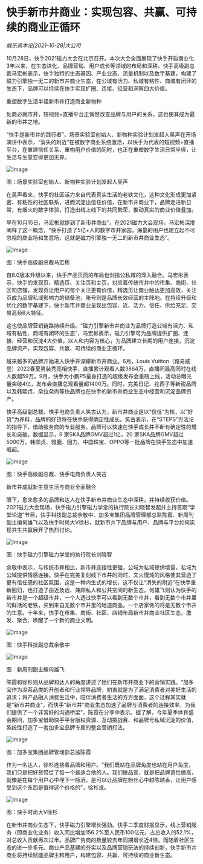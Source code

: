 # 快手新市井商业：实现包容、共赢、可持续的商业正循环

*娱乐资本论|2021-10-28|大公司*

10月28日，快手2021磁力大会在北京召开。本次大会全面展现了快手开启商业化3年以来，在生态进化、品牌营销、用户成长等领域的布局和深耕。快手高级副总裁马宏彬表示，快手独特的生态基因、产业业态、流量机制以及数字基建，构建了磁力引擎独一无二的新市井商业生态，在公域有活力、私域有粘性、商域有闭环的生态下，品牌可以持续在快手实现扩圈、连接、经营和洞察四大价值。

重塑数字生活半径新市井打造商业新物种

处商必就市井，短视频+直播平台正悄然改变品牌与用户的关系，这也使其成为最新的市井之地。

“快手是新市井的践行者”，场景实验室创始人、新物种实验计划发起人吴声在开场演讲中表示，“消失的附近”在被数字商业系统激活，以快手为代表的短视频+直播平台，在重建信任关系、重构用户价值的同时，也正在重塑数字生活日常半径，让生活与生意变得更加无界。

![Image](http://static.ylzbl.com/uploads/ueditor/php/upload/image/20211028/1635420549531978.png)

图：场景实验室创始人、新物种实验计划发起人吴声

在吴声看来，快手的社区活力来自代表真实生活的老铁文化，这种文化形成更加紧密、有粘性的社区联系，进而沉淀出信任价值，在新市井商业下，品牌走进新日常，有烟火的数字体验，打造出线上线下的共同繁荣，推动真实的商业价值叠加。

早在10月15日，马宏彬就提到了新市井商业”。在2021磁力大会现场，马宏彬深度阐释了这一概念，“快手打造了5亿+人的数字市井家园，海量的用户也建立起不可忽视的商业场和生意场，这就是磁力引擎独一无二的新市井商业生态”。

![Image](http://static.ylzbl.com/uploads/ueditor/php/upload/image/20211028/1635420597316900.png)

图：快手高级副总裁马宏彬

自8.0版本升级以来，快手产品页面的布局也剑指公私域的深入融合。马宏彬表示，快手的发现页、精选页、关注页和主页，对应着传统市井中的市集、商街、社区和店铺，发现页让用户的每个关注更有价值，精选页让商业触达更加高效，关注页成为品牌私域影响力的储备池，账号则是品牌长效经营的主阵地。在持续升级和优化的数字基建下，快手新市井商业呈现出包容、近、活力、信任、供给充足、交易高频6大特征。

这也使品牌营销链路持续升级。“磁力引擎新市井商业为品牌打造公域有活力、私域有粘性、商域有闭环的生态”，马宏彬表示，磁力引擎可为品牌提供扩圈、连接、经营和沉淀4大价值，以人和内容为核心，为品牌建立长期的用户连接，沉淀品牌资产，实现包容、共赢、可持续的商业正循环。

越来越多的品牌开始进入快手并深耕新市井商业。6月，Louis Vuitton（路易威登）2022春夏男装秀亮相快手，直播累计观看人数3864万，直播间最高同时在线人数超59万。9月，快手为小鹏P5量身打造的超级发布会重磅上线，活动总曝光量突破4亿，发布会直播总观看量超1400万。同时，完美日记、花西子等新锐品牌以及韩熙贞、朵拉朵尚等快品牌也在快手的新市井商业生态中经营和沉淀品牌资产。

快手高级副总裁、快手电商负责人笑古认为，新市井商业是以“信任”为核，以“好货”为养料，品牌的好货将在快手获得确定性成长。笑古表示，在“STEPS”方法论的指导下，借助服务商的专业服务，品牌可以快速在快手成长并不断有确定性的增长和突破。数据显示，9 家SKA品牌GMV超过1亿，20 家SKA品牌GMV超过5000万。韩熙贞、雅鹿、回力、中国珠宝、OPPO等一批品牌在快手生态中加速崛起。

![Image](http://static.ylzbl.com/uploads/ueditor/php/upload/image/20211028/1635420609721763.png)

图：快手高级副总裁、快手电商负责人笑古

新市井成就新生意生活与商业全面融合

眼下，愈来愈多的品牌和达人在快手新市井商业生态中深耕，并持续收获价值。2021磁力大会现场，快手磁力引擎磁力学堂的执行院长刘晓智发起并主持首期“学堂论道”节目，快手科技副总裁余敬中、加多宝集团品牌管理部总监陈霞、新周刊副主编何雄飞以及快手时尚大V徐杉，就新市井下品牌与用户、品牌与平台如何实现共生共赢展开了热烈讨论。

![Image](http://static.ylzbl.com/uploads/ueditor/php/upload/image/20211028/1635420616349218.png)

图：快手磁力引擎磁力学堂的执行院长刘晓智

余敬中表示，与传统市井相比，新市井连接性更强，公域为私域提供增量，私域为公域提供情感连接。快手在完美复刻线下市井的同时，文火慢炖的风格使其营造了更有信任感的社区氛围，这是一种内生式的增长，这不仅让“消失的附近”在快手重新回归，也打造了由近及远、兼顾私人和公共空间的新生态。何雄飞则认为快手的新市井是一个超级市井，一个人透过快手可以看到无数个市井，看到无数个市井里的鲜活的老铁，买到来自无数个市井里的地道商品，一个店家做的将是无数个市井的生意。十年来，快手在市集、商街、社区、店铺布局新市井商业社区生态，激发、聚合、唤醒了一个新的商业文明。

![Image](http://static.ylzbl.com/uploads/ueditor/php/upload/image/20211028/1635420623542280.png)

图：快手科技副总裁余敬中

![Image](http://static.ylzbl.com/uploads/ueditor/php/upload/image/20211028/1635420634826711.png)

图：新周刊副主编何雄飞

陈霞和徐杉则从品牌和达人的角度讲述了她们在新市井商业下的营销实践。“加多宝作为凉茶品类的开创者和行业领导品牌，初衷就是为了满足消费者对美好生活的追求；将产品融入消费生活中，陪伴消费者生活的方方面面，这个过程其实就是“新市井商业”，而快手“新市井”商业生态加速了品牌与消费者的连接效率，为我们提供了一个非常好的沟通桥梁”，陈霞在分享中表示。据了解，今年夏季体育盛会期间，加多宝借助快手平台版权资源、互动挑战赛、和品牌号私域沉淀的价值，系统性打造了一套加多宝品牌专属的整合营销打法。

![Image](http://static.ylzbl.com/uploads/ueditor/php/upload/image/20211028/1635420655896375.png)

图：加多宝集团品牌管理部总监陈霞

作为一名达人，徐杉连接着品牌和用户。“我们既站在品牌角度也站在用户角度，我们只是把好货带给了每一个最适合他的人。我们做品宣，就是把品牌调性做高，就像是在每个用户心中埋下一瓶酒，是可以让品牌在粉丝心中越陈越香，让用户感受到这个东西是值得这个价格的”，徐杉说。

![Image](http://static.ylzbl.com/uploads/ueditor/php/upload/image/20211028/1635420673304995.png)

图：快手时尚大V徐杉

在新市井商业生态下，快手磁力引擎增长强劲。快手二季度财报显示，线上营销服务（即商业化业务）收入同比增加156.2%至人民币100亿元，占总收入的52.1%，对总收入贡献再次过半。品牌广告商的数量较去年同期增长近4倍。而随着社区生态的进一步多元、商业产品基建的夯实以及品牌营销玩法的持续创新，快手新市井商业将持续赋能品牌主和用户，构建包容、共赢、可持续的商业新生态。

